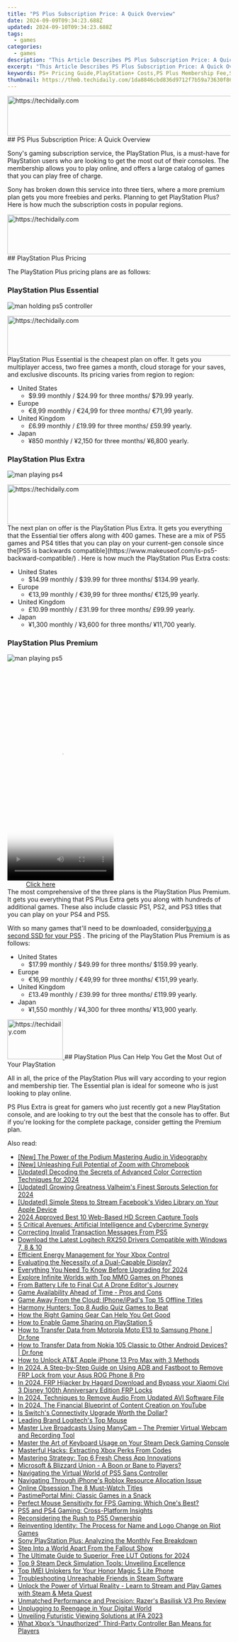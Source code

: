```yaml
---
title: "PS Plus Subscription Price: A Quick Overview"
date: 2024-09-09T09:34:23.688Z
updated: 2024-09-10T09:34:23.688Z
tags:
  - games
categories:
  - games
description: "This Article Describes PS Plus Subscription Price: A Quick Overview"
excerpt: "This Article Describes PS Plus Subscription Price: A Quick Overview"
keywords: PS+ Pricing Guide,PlayStation+ Costs,PS Plus Membership Fee,Subscription to PS+,PS Plus Monthly Rate,Understanding PS+ Price,PS+ Annual Savings
thumbnail: https://thmb.techidaily.com/1da8846cbd836d9712f7b59a73630f863ec9ad2fa528ea4ddf23335f3fc8b9a6.png
---
```


<!-- affiliate ads begin -->
<a href="https://appsumo.8odi.net/c/5597632/2128843/7443" target="_top" id="2128843">
  <img src="//a.impactradius-go.com/display-ad/7443-2128843" border="0" alt="https://techidaily.com" width="728" height="90"/>
</a>
<img height="0" width="0" src="https://appsumo.8odi.net/i/5597632/2128843/7443" style="position:absolute;visibility:hidden;" border="0" />
<!-- affiliate ads end -->
## PS Plus Subscription Price: A Quick Overview

 Sony's gaming subscription service, the PlayStation Plus, is a must-have for PlayStation users who are looking to get the most out of their consoles. The membership allows you to play online, and offers a large catalog of games that you can play free of charge.

 Sony has broken down this service into three tiers, where a more premium plan gets you more freebies and perks. Planning to get PlayStation Plus? Here is how much the subscription costs in popular regions.

<!-- affiliate ads begin -->
<a href="https://unicoeye.pxf.io/c/5597632/2134495/18498" target="_top" id="2134495">
  <img src="//a.impactradius-go.com/display-ad/18498-2134495" border="0" alt="https://techidaily.com" width="728" height="90"/>
</a>
<img height="0" width="0" src="https://unicoeye.pxf.io/i/5597632/2134495/18498" style="position:absolute;visibility:hidden;" border="0" />
<!-- affiliate ads end -->
## PlayStation Plus Pricing

The PlayStation Plus pricing plans are as follows:

### PlayStation Plus Essential

![man holding ps5 controller](https://static1.makeuseofimages.com/wordpress/wp-content/uploads/2023/09/man-holding-ps5-controller.jpg)

<!-- affiliate ads begin -->
<a href="https://appsumo.8odi.net/c/5597632/2118325/7443" target="_top" id="2118325">
  <img src="//a.impactradius-go.com/display-ad/7443-2118325" border="0" alt="https://techidaily.com" width="728" height="90"/>
</a>
<img height="0" width="0" src="https://appsumo.8odi.net/i/5597632/2118325/7443" style="position:absolute;visibility:hidden;" border="0" />
<!-- affiliate ads end -->
 PlayStation Plus Essential is the cheapest plan on offer. It gets you multiplayer access, two free games a month, cloud storage for your saves, and exclusive discounts. Its pricing varies from region to region:

* United States  
  * $9.99 monthly / $24.99 for three months/ $79.99 yearly.
* Europe  
  * €8,99 monthly / €24,99 for three months/ €71,99 yearly.
* United Kingdom  
  * £6.99 monthly / £19.99 for three months/ £59.99 yearly.
* Japan  
  * ¥850 monthly / ¥2,150 for three months/ ¥6,800 yearly.

### PlayStation Plus Extra

![man playing ps4](https://static1.makeuseofimages.com/wordpress/wp-content/uploads/2023/09/man-playing-ps4.jpg)

<!-- affiliate ads begin -->
<a href="https://wigfever.sjv.io/c/5597632/2014849/22899" target="_top" id="2014849">
  <img src="//a.impactradius-go.com/display-ad/22899-2014849" border="0" alt="https://techidaily.com" width="728" height="90"/>
</a>
<img height="0" width="0" src="https://wigfever.sjv.io/i/5597632/2014849/22899" style="position:absolute;visibility:hidden;" border="0" />
<!-- affiliate ads end -->
 The next plan on offer is the PlayStation Plus Extra. It gets you everything that the Essential tier offers along with 400 games. These are a mix of PS5 games and PS4 titles that you can play on your current-gen console since the[PS5 is backwards compatible](https://www.makeuseof.com/is-ps5-backward-compatible/) . Here is how much the PlayStation Plus Extra costs:

* United States  
  * $14.99 monthly / $39.99 for three months/ $134.99 yearly.
* Europe  
  * €13,99 monthly / €39,99 for three months/ €125,99 yearly.
* United Kingdom  
  * £10.99 monthly / £31.99 for three months/ £99.99 yearly.
* Japan  
  * ¥1,300 monthly / ¥3,600 for three months/ ¥11,700 yearly.

### PlayStation Plus Premium

![man playing ps5](https://static1.makeuseofimages.com/wordpress/wp-content/uploads/2023/09/man-playing-ps5.jpg)

<!-- affiliate ads begin -->
<span id="1770776">
					<video width="240" height="480" style="cursor:pointer"
           poster="//a.impactradius-go.com/display-clicktoplayimage/1770776.png"
           onclick="if(!this.playClicked){this.play();this.setAttribute('controls',true);this.playClicked=true;}">
	   <source src="//a.impactradius-go.com/display-ad/20702-1770776">
	   <img src="//a.impactradius-go.com/display-clicktoplayimage/1770776.png" style="border: none; height: 100%; width: 100%; object-fit: contain">
	</video>
	<div style="width:150px;text-align:center"><a href="javascript:window.open(decodeURIComponent('https%3A%2F%2Ftokenmetrics.sjv.io%2Fc%2F5597632%2F1770776%2F20702'), '_blank');void(0);">Click here</a></div>
</span>
<img height="0" width="0" src="https://imp.pxf.io/i/5597632/1770776/20702" style="position:absolute;visibility:hidden;" border="0" />
<!-- affiliate ads end -->
 The most comprehensive of the three plans is the PlayStation Plus Premium. It gets you everything that PS Plus Extra gets you along with hundreds of additional games. These also include classic PS1, PS2, and PS3 titles that you can play on your PS4 and PS5.

 With so many games that'll need to be downloaded, consider[buying a second SSD for your PS5](https://www.makeuseof.com/you-should-buy-a-second-ps5-ssd-reasons-why/) . The pricing of the PlayStation Plus Premium is as follows:

* United States  
  * $17.99 monthly / $49.99 for three months/ $159.99 yearly.
* Europe  
  * €16,99 monthly / €49,99 for three months/ €151,99 yearly.
* United Kingdom  
  * £13.49 monthly / £39.99 for three months/ £119.99 yearly.
* Japan  
  * ¥1,550 monthly / ¥4,300 for three months/ ¥13,900 yearly.

<!-- affiliate ads begin -->
<a href="https://aligracehair.sjv.io/c/5597632/2115927/19272" target="_top" id="2115927">
  <img src="//a.impactradius-go.com/display-ad/19272-2115927" border="0" alt="https://techidaily.com" width="125" height="90"/>
</a>
<img height="0" width="0" src="https://aligracehair.sjv.io/i/5597632/2115927/19272" style="position:absolute;visibility:hidden;" border="0" />
<!-- affiliate ads end -->
## PlayStation Plus Can Help You Get the Most Out of Your PlayStation

 All in all, the price of the PlayStation Plus will vary according to your region and membership tier. The Essential plan is ideal for someone who is just looking to play online.

 PS Plus Extra is great for gamers who just recently got a new PlayStation console, and are looking to try out the best that the console has to offer. But if you're looking for the complete package, consider getting the Premium plan.


<ins class="adsbygoogle"
     style="display:block"
     data-ad-format="autorelaxed"
     data-ad-client="ca-pub-7571918770474297"
     data-ad-slot="1223367746"></ins>



<ins class="adsbygoogle"
     style="display:block"
     data-ad-client="ca-pub-7571918770474297"
     data-ad-slot="8358498916"
     data-ad-format="auto"
     data-full-width-responsive="true"></ins>

<span class="atpl-alsoreadstyle">Also read:</span>
<div><ul>
<li><a href="https://some-skills.techidaily.com/new-the-power-of-the-podium-mastering-audio-in-videography/"><u>[New] The Power of the Podium Mastering Audio in Videography</u></a></li>
<li><a href="https://some-guidance.techidaily.com/new-unleashing-full-potential-of-zoom-with-chromebook/"><u>[New] Unleashing Full Potential of Zoom with Chromebook</u></a></li>
<li><a href="https://fox-boxes.techidaily.com/updated-decoding-the-secrets-of-advanced-color-correction-techniques-for-2024/"><u>[Updated] Decoding the Secrets of Advanced Color Correction Techniques for 2024</u></a></li>
<li><a href="https://screen-activity-recording.techidaily.com/updated-growing-greatness-valheims-finest-sprouts-selection-for-2024/"><u>[Updated] Growing Greatness Valheim's Finest Sprouts Selection for 2024</u></a></li>
<li><a href="https://facebook-video-content.techidaily.com/updated-simple-steps-to-stream-facebooks-video-library-on-your-apple-device/"><u>[Updated] Simple Steps to Stream Facebook's Video Library on Your Apple Device</u></a></li>
<li><a href="https://on-screen-recording.techidaily.com/2024-approved-best-10-web-based-hd-screen-capture-tools/"><u>2024 Approved Best 10 Web-Based HD Screen Capture Tools</u></a></li>
<li><a href="https://tech-savvy.techidaily.com/5-critical-avenues-artificial-intelligence-and-cybercrime-synergy/"><u>5 Critical Avenues: Artificial Intelligence and Cybercrime Synergy</u></a></li>
<li><a href="https://games-able.techidaily.com/correcting-invalid-transaction-messages-from-ps5/"><u>Correcting Invalid Transaction Messages From PS5</u></a></li>
<li><a href="https://win-dash.techidaily.com/download-the-latest-logitech-rx250-drivers-compatible-with-windows-7-8-and-10/"><u>Download the Latest Logitech RX250 Drivers Compatible with Windows 7, 8 & 10</u></a></li>
<li><a href="https://games-able.techidaily.com/efficient-energy-management-for-your-xbox-control/"><u>Efficient Energy Management for Your Xbox Control</u></a></li>
<li><a href="https://games-able.techidaily.com/evaluating-the-necessity-of-a-dual-capable-display/"><u>Evaluating the Necessity of a Dual-Capable Display?</u></a></li>
<li><a href="https://some-skills.techidaily.com/everything-you-need-to-know-before-upgrading-for-2024/"><u>Everything You Need To Know Before Upgrading for 2024</u></a></li>
<li><a href="https://games-able.techidaily.com/explore-infinite-worlds-with-top-mmo-games-on-phones/"><u>Explore Infinite Worlds with Top MMO Games on Phones</u></a></li>
<li><a href="https://extra-hints.techidaily.com/from-battery-life-to-final-cut-a-drone-editors-journey/"><u>From Battery Life to Final Cut A Drone Editor's Journey</u></a></li>
<li><a href="https://games-able.techidaily.com/game-availability-ahead-of-time-pros-and-cons/"><u>Game Availability Ahead of Time - Pros and Cons</u></a></li>
<li><a href="https://games-able.techidaily.com/game-away-from-the-cloud-iphoneipads-top-15-offline-titles/"><u>Game Away From the Cloud: IPhone/iPad's Top 15 Offline Titles</u></a></li>
<li><a href="https://games-able.techidaily.com/harmony-hunters-top-8-audio-quiz-games-to-beat/"><u>Harmony Hunters: Top 8 Audio Quiz Games to Beat</u></a></li>
<li><a href="https://games-able.techidaily.com/how-the-right-gaming-gear-can-help-you-get-good/"><u>How the Right Gaming Gear Can Help You Get Good</u></a></li>
<li><a href="https://games-able.techidaily.com/how-to-enable-game-sharing-on-playstation-5/"><u>How to Enable Game Sharing on PlayStation 5</u></a></li>
<li><a href="https://android-transfer.techidaily.com/how-to-transfer-data-from-motorola-moto-e13-to-samsung-phone-drfone-by-drfone-transfer-from-android-transfer-from-android/"><u>How to Transfer Data from Motorola Moto E13 to Samsung Phone | Dr.fone</u></a></li>
<li><a href="https://android-transfer.techidaily.com/how-to-transfer-data-from-nokia-105-classic-to-other-android-devices-drfone-by-drfone-transfer-from-android-transfer-from-android/"><u>How to Transfer Data from Nokia 105 Classic to Other Android Devices? | Dr.fone</u></a></li>
<li><a href="https://sim-unlock.techidaily.com/how-to-unlock-atandt-apple-iphone-13-pro-max-with-3-methods-by-drfone-ios/"><u>How to Unlock AT&T Apple iPhone 13 Pro Max with 3 Methods</u></a></li>
<li><a href="https://android-frp.techidaily.com/in-2024-a-step-by-step-guide-on-using-adb-and-fastboot-to-remove-frp-lock-from-your-asus-rog-phone-8-pro-by-drfone-android/"><u>In 2024, A Step-by-Step Guide on Using ADB and Fastboot to Remove FRP Lock from your Asus ROG Phone 8 Pro</u></a></li>
<li><a href="https://bypass-frp.techidaily.com/in-2024-frp-hijacker-by-hagard-download-and-bypass-your-xiaomi-civi-3-disney-100th-anniversary-edition-frp-locks-by-drfone-android/"><u>In 2024, FRP Hijacker by Hagard Download and Bypass your Xiaomi Civi 3 Disney 100th Anniversary Edition FRP Locks</u></a></li>
<li><a href="https://audio-editing.techidaily.com/in-2024-techniques-to-remove-audio-from-updated-avi-software-file/"><u>In 2024, Techniques to Remove Audio From Updated AVI Software File</u></a></li>
<li><a href="https://youtube-webster.techidaily.com/24-the-financial-blueprint-of-content-creation-on-youtube/"><u>In 2024, The Financial Blueprint of Content Creation on YouTube</u></a></li>
<li><a href="https://games-able.techidaily.com/is-switchs-connectivity-upgrade-worth-the-dollar/"><u>Is Switch's Connectivity Upgrade Worth the Dollar?</u></a></li>
<li><a href="https://games-able.techidaily.com/leading-brand-logitechs-top-mouse/"><u>Leading Brand Logitech's Top Mouse</u></a></li>
<li><a href="https://some-approaches.techidaily.com/master-live-broadcasts-using-manycam-the-premier-virtual-webcam-and-recording-tool/"><u>Master Live Broadcasts Using ManyCam – The Premier Virtual Webcam and Recording Tool</u></a></li>
<li><a href="https://games-able.techidaily.com/master-the-art-of-keyboard-usage-on-your-steam-deck-gaming-console/"><u>Master the Art of Keyboard Usage on Your Steam Deck Gaming Console</u></a></li>
<li><a href="https://games-able.techidaily.com/masterful-hacks-extracting-xbox-perks-from-codes/"><u>Masterful Hacks: Extracting Xbox Perks From Codes</u></a></li>
<li><a href="https://games-able.techidaily.com/mastering-strategy-top-6-fresh-chess-app-innovations/"><u>Mastering Strategy: Top 6 Fresh Chess App Innovations</u></a></li>
<li><a href="https://games-able.techidaily.com/microsoft-and-blizzard-union-a-boon-or-bane-to-players/"><u>Microsoft & Blizzard Union - A Boon or Bane to Players?</u></a></li>
<li><a href="https://games-able.techidaily.com/navigating-the-virtual-world-of-ps5-sans-controller/"><u>Navigating the Virtual World of PS5 Sans Controller</u></a></li>
<li><a href="https://games-able.techidaily.com/navigating-through-iphones-roblox-resource-allocation-issue/"><u>Navigating Through iPhone's Roblox Resource Allocation Issue</u></a></li>
<li><a href="https://facebook-video-content.techidaily.com/online-obsession-the-8-must-watch-titles/"><u>Online Obsession The 8 Must-Watch Titles</u></a></li>
<li><a href="https://games-able.techidaily.com/pastimeportal-mini-classic-games-in-a-snack/"><u>PastimePortal Mini: Classic Games in a Snack</u></a></li>
<li><a href="https://games-able.techidaily.com/perfect-mouse-sensitivity-for-fps-gaming-which-ones-best/"><u>Perfect Mouse Sensitivity for FPS Gaming: Which One's Best?</u></a></li>
<li><a href="https://games-able.techidaily.com/ps5-and-ps4-gaming-cross-platform-insights/"><u>PS5 and PS4 Gaming: Cross-Platform Insights</u></a></li>
<li><a href="https://games-able.techidaily.com/reconsidering-the-rush-to-ps5-ownership/"><u>Reconsidering the Rush to PS5 Ownership</u></a></li>
<li><a href="https://games-able.techidaily.com/reinventing-identity-the-process-for-name-and-logo-change-on-riot-games/"><u>Reinventing Identity: The Process for Name and Logo Change on Riot Games</u></a></li>
<li><a href="https://games-able.techidaily.com/sony-playstation-plus-analyzing-the-monthly-fee-breakdown/"><u>Sony PlayStation Plus: Analyzing the Monthly Fee Breakdown</u></a></li>
<li><a href="https://games-able.techidaily.com/step-into-a-world-apart-from-the-fallout-show/"><u>Step Into a World Apart From the Fallout Show</u></a></li>
<li><a href="https://some-approaches.techidaily.com/the-ultimate-guide-to-superior-free-lut-options-for-2024/"><u>The Ultimate Guide to Superior, Free LUT Options for 2024</u></a></li>
<li><a href="https://games-able.techidaily.com/top-9-steam-deck-simulation-tools-unveiling-excellence/"><u>Top 9 Steam Deck Simulation Tools: Unveiling Excellence</u></a></li>
<li><a href="https://sim-unlock.techidaily.com/top-imei-unlokers-for-your-honor-magic-5-lite-phone-by-drfone-android/"><u>Top IMEI Unlokers for Your Honor Magic 5 Lite Phone</u></a></li>
<li><a href="https://games-able.techidaily.com/troubleshooting-unreachable-friends-in-steam-software/"><u>Troubleshooting Unreachable Friends in Steam Software</u></a></li>
<li><a href="https://games-able.techidaily.com/unlock-the-power-of-virtual-reality-learn-to-stream-and-play-games-with-steam-and-meta-quest/"><u>Unlock the Power of Virtual Reality - Learn to Stream and Play Games with Steam & Meta Quest</u></a></li>
<li><a href="https://games-able.techidaily.com/unmatched-performance-and-precision-razers-basilisk-v3-pro-review/"><u>Unmatched Performance and Precision: Razer's Basilisk V3 Pro Review</u></a></li>
<li><a href="https://games-able.techidaily.com/unplugging-to-reengage-in-your-digital-world/"><u>Unplugging to Reengage in Your Digital World</u></a></li>
<li><a href="https://games-able.techidaily.com/unveiling-futuristic-viewing-solutions-at-ifa-2023/"><u>Unveiling Futuristic Viewing Solutions at IFA 2023</u></a></li>
<li><a href="https://games-able.techidaily.com/what-xboxs-unauthorized-third-party-controller-ban-means-for-players/"><u>What Xbox’s “Unauthorized” Third-Party Controller Ban Means for Players</u></a></li>
</ul></div>
